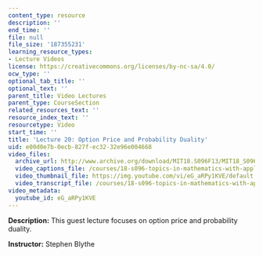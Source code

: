 ```yaml
---
content_type: resource
description: ''
end_time: ''
file: null
file_size: '187355231'
learning_resource_types:
- Lecture Videos
license: https://creativecommons.org/licenses/by-nc-sa/4.0/
ocw_type: ''
optional_tab_title: ''
optional_text: ''
parent_title: Video Lectures
parent_type: CourseSection
related_resources_text: ''
resource_index_text: ''
resourcetype: Video
start_time: ''
title: 'Lecture 20: Option Price and Probability Duality'
uid: e00d0e7b-0ecb-827f-ec32-32e96e004668
video_files:
  archive_url: http://www.archive.org/download/MIT18.S096F13/MIT18_S096F13_lec20_300k.mp4
  video_captions_file: /courses/18-s096-topics-in-mathematics-with-applications-in-finance-fall-2013/4c5d95d779cb52b9895d0fa2234d621f_eG_aRPy1KVE.vtt
  video_thumbnail_file: https://img.youtube.com/vi/eG_aRPy1KVE/default.jpg
  video_transcript_file: /courses/18-s096-topics-in-mathematics-with-applications-in-finance-fall-2013/681ecdd52c5813a283f4a4065fd768fc_eG_aRPy1KVE.pdf
video_metadata:
  youtube_id: eG_aRPy1KVE
---
```


**Description:** This guest lecture focuses on option price and probability duality.

**Instructor:** Stephen Blythe

